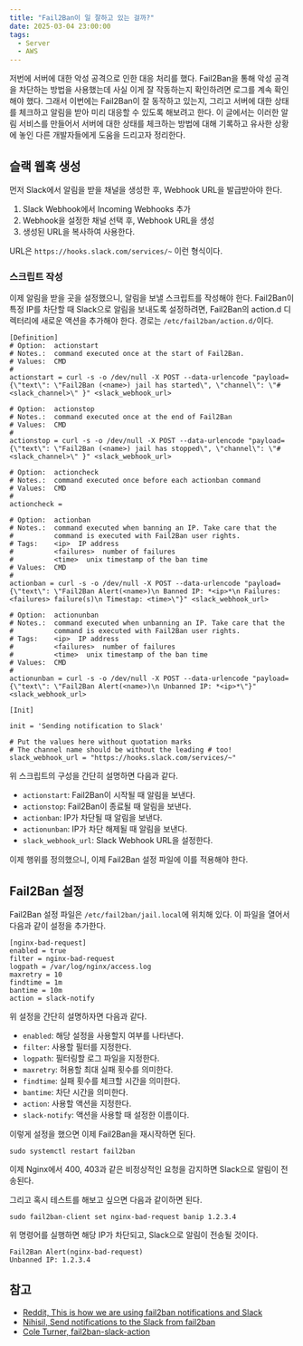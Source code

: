 ```yaml
---
title: "Fail2Ban이 일 잘하고 있는 걸까?"
date: 2025-03-04 23:00:00
tags: 
  - Server
  - AWS
---
```


저번에 서버에 대한 악성 공격으로 인한 대응 처리를 했다.
Fail2Ban을 통해 악성 공격을 차단하는 방법을 사용했는데 사실 이게 잘 작동하는지 확인하려면 로그를 계속 확인해야 했다.
그래서 이번에는 Fail2Ban이 잘 동작하고 있는지, 그리고 서버에 대한 상태를 체크하고 알림을 받아 미리 대응할 수 있도록 해보려고 한다.
이 글에서는 이러한 알림 서비스를 만들어서 서버에 대한 상태를 체크하는 방법에 대해 기록하고 유사한 상황에 놓인 다른 개발자들에게 도움을 드리고자 정리한다.

## 슬랙 웹훅 생성

먼저 Slack에서 알림을 받을 채널을 생성한 후, Webhook URL을 발급받아야 한다.

1. Slack Webhook에서 Incoming Webhooks 추가
2. Webhook을 설정한 채널 선택 후, Webhook URL을 생성
3. 생성된 URL을 복사하여 사용한다. 

URL은 `https://hooks.slack.com/services/~` 이런 형식이다.

### 스크립트 작성

이제 알림을 받을 곳을 설정했으니, 알림을 보낼 스크립트를 작성해야 한다.
Fail2Ban이 특정 IP를 차단할 때 Slack으로 알림을 보내도록 설정하려면,
Fail2Ban의 action.d 디렉터리에 새로운 액션을 추가해야 한다.
경로는 `/etc/fail2ban/action.d/`이다.

```shell
[Definition]
# Option:  actionstart
# Notes.:  command executed once at the start of Fail2Ban.
# Values:  CMD
#
actionstart = curl -s -o /dev/null -X POST --data-urlencode "payload={\"text\": \"Fail2Ban (<name>) jail has started\", \"channel\": \"#<slack_channel>\" }" <slack_webhook_url>

# Option:  actionstop
# Notes.:  command executed once at the end of Fail2Ban
# Values:  CMD
#
actionstop = curl -s -o /dev/null -X POST --data-urlencode "payload={\"text\": \"Fail2Ban (<name>) jail has stopped\", \"channel\": \"#<slack_channel>\" }" <slack_webhook_url>

# Option:  actioncheck
# Notes.:  command executed once before each actionban command
# Values:  CMD
#
actioncheck =

# Option:  actionban
# Notes.:  command executed when banning an IP. Take care that the
#          command is executed with Fail2Ban user rights.
# Tags:    <ip>  IP address
#          <failures>  number of failures
#          <time>  unix timestamp of the ban time
# Values:  CMD
#
actionban = curl -s -o /dev/null -X POST --data-urlencode "payload={\"text\": \"Fail2Ban Alert(<name>)\n Banned IP: *<ip>*\n Failures: <failures> failure(s)\n Timestap: <time>\"}" <slack_webhook_url>

# Option:  actionunban
# Notes.:  command executed when unbanning an IP. Take care that the
#          command is executed with Fail2Ban user rights.
# Tags:    <ip>  IP address
#          <failures>  number of failures
#          <time>  unix timestamp of the ban time
# Values:  CMD
#
actionunban = curl -s -o /dev/null -X POST --data-urlencode "payload={\"text\": \"Fail2Ban Alert(<name>)\n Unbanned IP: *<ip>*\"}" <slack_webhook_url>

[Init]

init = 'Sending notification to Slack'

# Put the values here without quotation marks
# The channel name should be without the leading # too!
slack_webhook_url = "https://hooks.slack.com/services/~"
```

위 스크립트의 구성을 간단히 설명하면 다음과 같다. 

- `actionstart`: Fail2Ban이 시작될 때 알림을 보낸다.
- `actionstop`: Fail2Ban이 종료될 때 알림을 보낸다.
- `actionban`: IP가 차단될 때 알림을 보낸다.
- `actionunban`: IP가 차단 해제될 때 알림을 보낸다.
- `slack_webhook_url`: Slack Webhook URL을 설정한다.

이제 행위를 정의했으니, 이제 Fail2Ban 설정 파일에 이를 적용해야 한다.

## Fail2Ban 설정

Fail2Ban 설정 파일은 `/etc/fail2ban/jail.local`에 위치해 있다.
이 파일을 열어서 다음과 같이 설정을 추가한다.

```shell
[nginx-bad-request]
enabled = true
filter = nginx-bad-request
logpath = /var/log/nginx/access.log
maxretry = 10
findtime = 1m
bantime = 10m
action = slack-notify
```

위 설정을 간단히 설명하자면 다음과 같다.

- `enabled`: 해당 설정을 사용할지 여부를 나타낸다.
- `filter`: 사용할 필터를 지정한다.
- `logpath`: 필터링할 로그 파일을 지정한다.
- `maxretry`: 허용할 최대 실패 횟수를 의미한다.
- `findtime`: 실패 횟수를 체크할 시간을 의미한다.
- `bantime`: 차단 시간을 의미한다.
- `action`: 사용할 액션을 지정한다.
- `slack-notify`: 액션을 사용할 때 설정한 이름이다.

이렇게 설정을 했으면 이제 Fail2Ban을 재시작하면 된다.

```shell
sudo systemctl restart fail2ban
```

이제 Nginx에서 400, 403과 같은 비정상적인 요청을 감지하면 Slack으로 알림이 전송된다.

그리고 혹시 테스트를 해보고 싶으면 다음과 같이하면 된다.

```shell
sudo fail2ban-client set nginx-bad-request banip 1.2.3.4
```

위 명령어를 실행하면 해당 IP가 차단되고, Slack으로 알림이 전송될 것이다.

```shell
Fail2Ban Alert(nginx-bad-request)
Unbanned IP: 1.2.3.4
```

## 참고

- [Reddit, This is how we are using fail2ban notifications and Slack](https://www.reddit.com/r/linuxadmin/comments/3xslx0/this_is_how_we_are_using_fail2ban_notifications/)
- [Nihisil, Send notifications to the Slack from fail2ban](https://gist.github.com/Nihisil/29fd2971c9dd109ae245)
- [Cole Turner, fail2ban-slack-action](https://github.com/coleturner/fail2ban-slack-action)